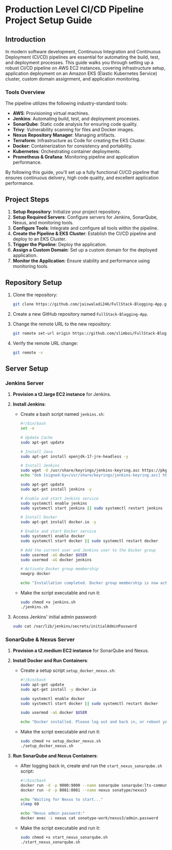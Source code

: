 # Production Level CI/CD Pipeline Project Setup Guide

## Introduction

In modern software development, Continuous Integration and Continuous Deployment (CI/CD) pipelines are essential for automating the build, test, and deployment processes. This guide walks you through setting up a robust CI/CD pipeline on AWS EC2 instances, covering infrastructure setup, application deployment on an Amazon EKS (Elastic Kubernetes Service) cluster, custom domain assignment, and application monitoring.

### Tools Overview

The pipeline utilizes the following industry-standard tools:

- **AWS**: Provisioning virtual machines.
- **Jenkins**: Automating build, test, and deployment processes.
- **SonarQube**: Static code analysis for ensuring code quality.
- **Trivy**: Vulnerability scanning for files and Docker images.
- **Nexus Repository Manager**: Managing artifacts.
- **Terraform**: Infrastructure as Code for creating the EKS Cluster.
- **Docker**: Containerization for consistency and portability.
- **Kubernetes**: Orchestrating container deployments.
- **Prometheus & Grafana**: Monitoring pipeline and application performance.

By following this guide, you'll set up a fully functional CI/CD pipeline that ensures continuous delivery, high code quality, and excellent application performance.

## Project Steps

1. **Setup Repository**: Initialize your project repository.
2. **Setup Required Servers**: Configure servers for Jenkins, SonarQube, Nexus, and monitoring tools.
3. **Configure Tools**: Integrate and configure all tools within the pipeline.
4. **Create the Pipeline & EKS Cluster**: Establish the CI/CD pipeline and deploy to an EKS Cluster.
5. **Trigger the Pipeline**: Deploy the application.
6. **Assign a Custom Domain**: Set up a custom domain for the deployed application.
7. **Monitor the Application**: Ensure stability and performance using monitoring tools.

## Repository Setup

1. Clone the repository:

   ```bash
   git clone https://github.com/jaiswaladi246/FullStack-Blogging-App.git
   ```

2. Create a new GitHub repository named `FullStack-Blogging-App`.

3. Change the remote URL to the new repository:

   ```bash
   git remote set-url origin https://github.com/slimboi/FullStack-Blogging-App.git
   ```

4. Verify the remote URL change:

   ```bash
   git remote -v
   ```

## Server Setup

### Jenkins Server

1. **Provision a t2.large EC2 instance** for Jenkins.

2. **Install Jenkins**:

   - Create a bash script named `jenkins.sh`:

     ```bash
     #!/bin/bash
     set -e

     # Update Cache
     sudo apt-get update

     # Install Java
     sudo apt-get install openjdk-17-jre-headless -y

     # Install Jenkins
     sudo wget -O /usr/share/keyrings/jenkins-keyring.asc https://pkg.jenkins.io/debian-stable/jenkins.io-2023.key
     echo "deb [signed-by=/usr/share/keyrings/jenkins-keyring.asc] https://pkg.jenkins.io/debian-stable binary/" | sudo tee /etc/apt/sources.list.d/jenkins.list > /dev/null

     sudo apt-get update
     sudo apt-get install jenkins -y

     # Enable and start Jenkins service
     sudo systemctl enable jenkins
     sudo systemctl start jenkins || sudo systemctl restart jenkins

     # Install Docker
     sudo apt-get install docker.io -y

     # Enable and start Docker service
     sudo systemctl enable docker
     sudo systemctl start docker || sudo systemctl restart docker

     # Add the current user and Jenkins user to the Docker group
     sudo usermod -aG docker $USER
     sudo usermod -aG docker jenkins

     # Activate Docker group membership
     newgrp docker

     echo "Installation completed. Docker group membership is now active for both the current user and Jenkins."
     ```

   - Make the script executable and run it:

     ```bash
     sudo chmod +x jenkins.sh
     ./jenkins.sh
     ```

3. Access Jenkins' initial admin password:

   ```bash
   sudo cat /var/lib/jenkins/secrets/initialAdminPassword
   ```

### SonarQube & Nexus Server

1. **Provision a t2.medium EC2 instance** for SonarQube and Nexus.

2. **Install Docker and Run Containers**:

   - Create a setup script `setup_docker_nexus.sh`:

     ```bash
     #!/bin/bash
     sudo apt-get update
     sudo apt-get install -y docker.io

     sudo systemctl enable docker
     sudo systemctl start docker || sudo systemctl restart docker

     sudo usermod -aG docker $USER

     echo "Docker installed. Please log out and back in, or reboot your system to apply Docker group changes."
     ```

   - Make the script executable and run it:

     ```bash
     sudo chmod +x setup_docker_nexus.sh
     ./setup_docker_nexus.sh
     ```

3. **Run SonarQube and Nexus Containers**:

   - After logging back in, create and run the `start_nexus_sonarqube.sh` script:

     ```bash
     #!/bin/bash
     docker run -d -p 9000:9000 --name sonarqube sonarqube:lts-community
     docker run -d -p 8081:8081 --name nexus sonatype/nexus3

     echo "Waiting for Nexus to start..."
     sleep 60

     echo "Nexus admin password:"
     docker exec -i nexus cat sonatype-work/nexus3/admin.password
     ```

   - Make the script executable and run it:

     ```bash
     sudo chmod +x start_nexus_sonarqube.sh
     ./start_nexus_sonarqube.sh
     ```
